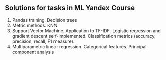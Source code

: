 Solutions for tasks in ML Yandex Course
---------------------------------------

1. Pandas training. Decision trees
2. Metric methods. KNN
3. Support Vector Machine. Application to TF-IDF. Logistic regression and gradient descent self-implemented.
Classification metrics (accuracy, precision, recall, F1 measure).
4. Multiparametric linear regression. Categorical features. Principal component analysis
